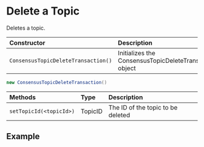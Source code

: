 # Delete a Topic

Deletes a topic.

| Constructor | Description |
| :--- | :--- |
| `ConsensusTopicDeleteTransaction()` | Initializes the ConsensusTopicDeleteTransaction object |

```java
new ConsensusTopicDeleteTransaction()
```

| Methods | Type | Description |
| :--- | :--- | :--- |
| `setTopicId(<topicId>)` | TopicID | The ID of the topic to be deleted |

## Example

```java

```

